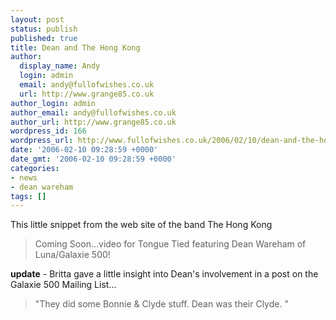 ```yaml
---
layout: post
status: publish
published: true
title: Dean and The Hong Kong
author:
  display_name: Andy
  login: admin
  email: andy@fullofwishes.co.uk
  url: http://www.grange85.co.uk
author_login: admin
author_email: andy@fullofwishes.co.uk
author_url: http://www.grange85.co.uk
wordpress_id: 166
wordpress_url: http://www.fullofwishes.co.uk/2006/02/10/dean-and-the-hong-kong/
date: '2006-02-10 09:28:59 +0000'
date_gmt: '2006-02-10 09:28:59 +0000'
categories:
- news
- dean wareham
tags: []
---
```

<p>This little snippet from the web site of the band <span class="removed_link" title="http://www.etherdrag.com/thehongkong/news.html">The Hong Kong</span></p>
<blockquote><p>Coming Soon...video for Tongue Tied featuring Dean Wareham of Luna/Galaxie 500!</p></blockquote>
<p><b>update</b> - Britta gave a little insight  into Dean's involvement in a post on the <a href-"http://www.grange85.co.uk/galaxie/index.php?article_id=125">Galaxie 500 Mailing List</a>...<br />
<blockquote>&quot;They did some Bonnie & Clyde stuff. Dean was their Clyde. &quot;</p></blockquote>
